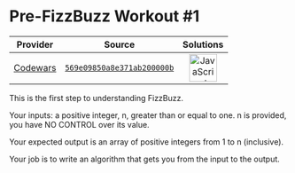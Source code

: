 [_metadata_:generated]: - "true"

# Pre-FizzBuzz Workout #1

<!-- INFO TABLE BEGIN -->

| Provider                                        | Source                                                                               | Solutions                                                                                                                                                    |
| :---------------------------------------------: | :----------------------------------------------------------------------------------: | :----------------------------------------------------------------------------------------------------------------------------------------------------------: |
| [Codewars](../../../docs/providers/Codewars.md) | [`569e09850a8e371ab200000b`](https://www.codewars.com/kata/569e09850a8e371ab200000b) | [<img src="https://res.cloudinary.com/rascaltwo/image/upload/v1631924076/javascript_ehszr7.svg" alt="JavaScript" title="JavaScript" width="50" />](solve.js) |

<!-- INFO TABLE END -->

This is the first step to understanding FizzBuzz.  

Your inputs:
a positive integer, n, greater than or equal to one.
n is provided, you have NO CONTROL over its value.

Your expected output is an array of positive integers from 1 to n (inclusive).

Your job is to write an algorithm that gets you from the input to the output.


